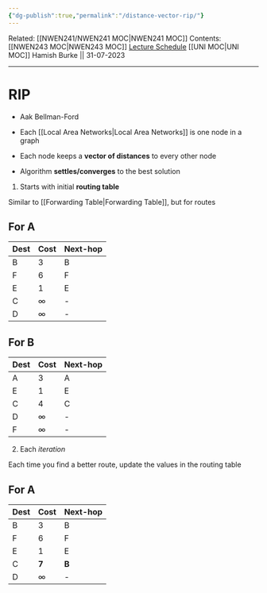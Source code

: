 ```yaml
---
{"dg-publish":true,"permalink":"/distance-vector-rip/"}
---
```


Related: [[NWEN241/NWEN241 MOC\|NWEN241 MOC]]
Contents: [[NWEN243 MOC\|NWEN243 MOC]]
[Lecture Schedule](https://ecs.wgtn.ac.nz/Courses/NWEN243_2023T2/LectureSchedule)
[[UNI MOC\|UNI MOC]]
Hamish Burke || 31-07-2023
***

# RIP

- Aak Bellman-Ford
- Each [[Local Area Networks\|Local Area Networks]] is one node in a graph

- Each node keeps a **vector of distances** to every other node
- Algorithm **settles/converges** to the best solution

1. Starts with initial **routing table**

Similar to [[Forwarding Table\|Forwarding Table]], but for routes

## For A

| Dest | Cost | Next-hop |
| ---- | ---- | -------- |
| B    | 3    | B        |
| F    | 6    | F        |
| E    | 1    | E        |
| C    | ∞    | -        |
| D    | ∞    | -        |

## For B

| Dest | Cost | Next-hop |
| ---- | ---- | -------- |
| A    | 3    | A        |
| E    | 1    | E        |
| C    | 4    | C        |
| D    | ∞    | -        |
| F    | ∞    | -        |

2. Each *iteration*

Each time you find a better route, update the values in the routing table

## For A

| Dest | Cost | Next-hop |
| ---- | ---- | -------- |
| B    | 3    | B        |
| F    | 6    | F        |
| E    | 1    | E        |
| C    | **7**    | **B**        |
| D    | ∞    | -        |
